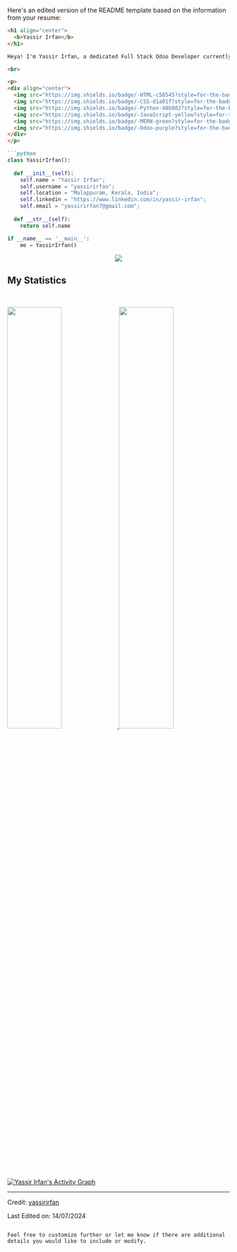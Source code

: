 Here's an edited version of the README template based on the information from your resume:

```markdown
<h1 align="center">
  <b>Yassir Irfan</b>
</h1>

Heya! I'm Yassir Irfan, a dedicated Full Stack Odoo Developer currently living in Malappuram, Kerala, India. With a wealth of experience in developing robust solutions and providing strategic guidance to clients, I specialize in JavaScript, API Integration, and meticulous Requirement Analysis. 

<br>

<p>
<div align="center">
  <img src="https://img.shields.io/badge/-HTML-c58545?style=for-the-badge&logo=html5&logoColor=c58545&labelColor=282828">
  <img src="https://img.shields.io/badge/-CSS-d1a01f?style=for-the-badge&logo=css3&logoColor=d1a01f&labelColor=282828">
  <img src="https://img.shields.io/badge/-Python-98b982?style=for-the-badge&logo=python&logoColor=98b982&labelColor=282828">
  <img src="https://img.shields.io/badge/-JavaScript-yellow?style=for-the-badge&logo=javascript&logoColor=yellow&labelColor=282828">
  <img src="https://img.shields.io/badge/-MERN-green?style=for-the-badge&logo=mern&logoColor=green&labelColor=282828">
  <img src="https://img.shields.io/badge/-Odoo-purple?style=for-the-badge&logo=odoo&logoColor=purple&labelColor=282828">
</div>
</p>

```python
class YassirIrfan():
    
  def __init__(self):
    self.name = "Yassir Irfan";
    self.username = "yassirirfan";
    self.location = "Malappuram, Kerala, India";
    self.linkedin = "https://www.linkedin.com/in/yassir-irfan";
    self.email = "yassirirfan7@gmail.com";
  
  def __str__(self):
    return self.name

if __name__ == '__main__':
    me = YassirIrfan()
```

<div align="center">
  <a href="https://open.spotify.com/user/6s6pbtefezpookh8gwnkko15v">
    <img src="https://readme-spotify-tingz.vercel.app/api/now-playing">
  </a>
</div>

<!--
<div align="center">
  <a href="https://open.spotify.com/user/6s6pbtefezpookh8gwnkko15v">
    <img src="https://spotify-readme-theta-virid.vercel.app/api?scan=true&theme=dark" width="240px">
  </a>
</div>
-->

## My Statistics

<br/>
<p align="left">
  <a href="https://abhigyantrips.dev/">
  <img width="49.5%" src="https://github-readme-stats.vercel.app/api?username=yassirirfan&show_icons=true&theme=gruvbox&hide_border=true" />
    <img width="49.5%" src="https://github-readme-streak-stats.herokuapp.com/?user=yassirirfan&theme=gruvbox&hide_border=true" />
  </a>
</p>
<br>

[![Yassir Irfan's Activity Graph](https://activity-graph.herokuapp.com/graph?username=yassirirfan&custom_title=Yassir%20Irfan's%20Contribution%20Graph&theme=gruvbox&bg_color=282828&hide_border=true&line=d1a01f&point=c58545)](https://yassirirfan.dev)

------

Credit: [yassirirfan](https://github.com/yassirirfan)

Last Edited on: 14/07/2024
```

Feel free to customize further or let me know if there are additional details you would like to include or modify.
